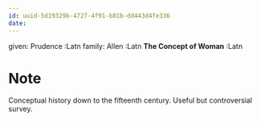 ```yaml
---
id: uuid-5d19329b-4727-4f91-b81b-dd443d4fe336
date: 
---
```


given: Prudence :Latn
family: Allen :Latn
**The Concept of Woman** :Latn
# Note
Conceptual history down to the fifteenth century. Useful but controversial survey.
